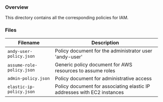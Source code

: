 ### Overview

This directory contains all the corresponding policies for IAM. 

### Files

| Filename                             | Description                                                                 |
|--------------------------------------|-----------------------------------------------------------------------------|
| `andy-user-policy.json`              | Policy document for the administrator user 'andy-user'                      |
| `assume-role-policy.json`            | Generic policy document for AWS resources to assume roles                   |
| `admin-policy.json`                  | Policy document for administrative access                                   |
| `elastic-ip-policy.json`             | Policy document for associating elastic IP addresses with EC2 instances     |